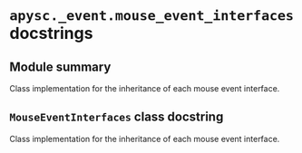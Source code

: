 # `apysc._event.mouse_event_interfaces` docstrings

## Module summary

Class implementation for the inheritance of each mouse event interface.

## `MouseEventInterfaces` class docstring

Class implementation for the inheritance of each mouse event interface.